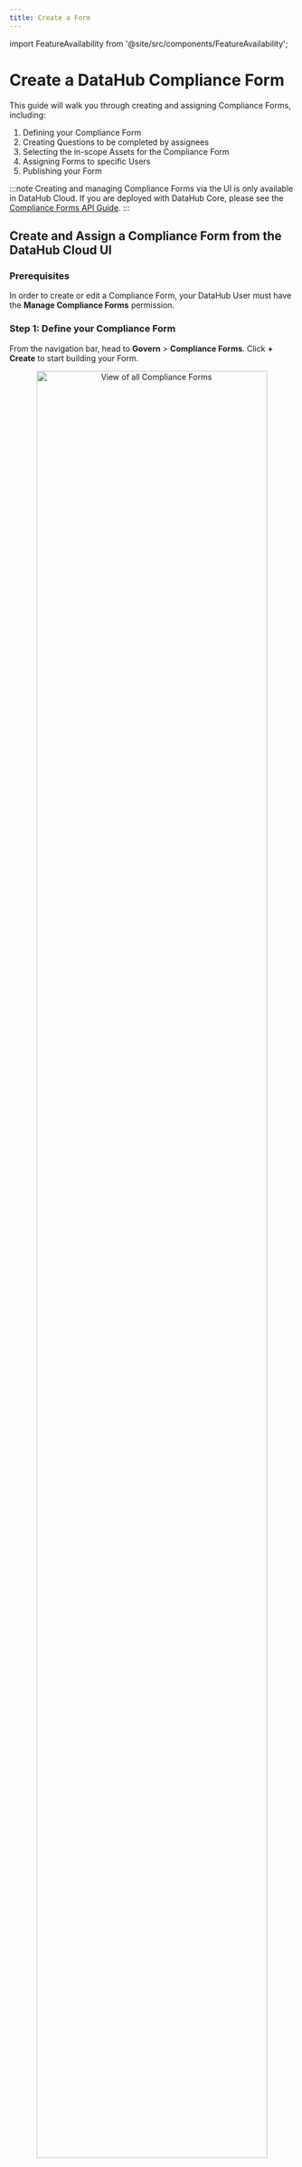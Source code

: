 ```yaml
---
title: Create a Form
---
```


import FeatureAvailability from '@site/src/components/FeatureAvailability';

# Create a DataHub Compliance Form
<FeatureAvailability/>

This guide will walk you through creating and assigning Compliance Forms, including:

1. Defining your Compliance Form
2. Creating Questions to be completed by assignees
3. Selecting the in-scope Assets for the Compliance Form
4. Assigning Forms to specific Users
5. Publishing your Form

:::note
Creating and managing Compliance Forms via the UI is only available in DataHub Cloud. If you are deployed with DataHub Core, please see the [Compliance Forms API Guide](../../../api/tutorials/forms.md).
:::

## Create and Assign a Compliance Form from the DataHub Cloud UI

### Prerequisites

In order to create or edit a Compliance Form, your DataHub User must have the **Manage Compliance Forms** permission.

### Step 1: Define your Compliance Form

From the navigation bar, head to **Govern** > **Compliance Forms**. Click **+ Create** to start building your Form.

<p align="center">
  <img 
       width="90%"  
       src="https://raw.githubusercontent.com/datahub-project/static-assets/refs/heads/main/imgs/compliance_forms/management/list-compliance-forms-before.png"
       alt="View of all Compliance Forms"/>
</p>

First up, provide the following details:

1. **Name:** Give your Compliance Form a unique name.
2. **Description:** Describe the purpose of the Form to help your users understand the purpose of the exercise.
3. **Type:** Determine the collection type of the Form:
    - **Verification:** Collect required information and require final verification to complete the Form.
    - **Completion:** Collect required information; final verification is not required.
4. Click **Add Question** to begin setting the requirements for your Form.   

<p align="center">
  <img
       width="90%"  
       src="https://raw.githubusercontent.com/datahub-project/static-assets/refs/heads/main/imgs/compliance_forms/management/create-compliance-form-add-question.png"
       alt="Create a new Compliance Form"/>
</p>

### Step 2: Add Questions to your Form

Next, create Questions you want your users to complete to capture the desired metadata with this Compliance Form. There are five types of Questions that can be created, each of which can be set to be **required to respond**:

* **Ownership:** Assign one or more Owners to the Asset, with the option to predefine the set of allowed Owners and/or Ownership Types.
    * _E.g. Who is responsible for ensuring the accuracy of this Dataset?_
* **Domain:** Assign a Domain to the Asset, with the option to predefine the set of allowed Domains.
    * _E.g. Which Domain does this Dashboard belong to? Sales, Marketing, Finance._
* **Documentation:** Provide Documentation about the Asset and/or Column.
    * _E.g. What is the primary use case of this Dataset? What caveats should others be aware of?_
* **Glossary Terms:** Assign one or more Glossary Term to the Asset and/or Column, with the option to predefine the set of allowed Glossary Terms. 
    * _E.g. What types of personally identifiable information (PII) are included in this Asset? Email, Address, SSN, etc._
* **Structured Properties:** Apply custom properties to an Asset and/or Column.
    * _E.g. What date will this Dataset be deprecated and deleted?_

When creating a Question, be sure to give it an easy-to-understand Title, and provide additional context or direction in the Description.

<p align="center">
  <img
       width="90%"  
       src="https://raw.githubusercontent.com/datahub-project/static-assets/refs/heads/main/imgs/compliance_forms/management/create-compliance-form-prompt.png"
       alt="Create a new Compliance Form prompt"/>
</p>

### Step 3: Assign your Form to relevant Assets

Now that you have defined the Questions you want Users to complete, it's now time to select the in-scope Assets for this exercise.

In the **Assign Assets** section, you can easily target the specific set of Assets that are relevant for this Form with the following steps:

1. Add a Condition or Group of Conditions
2. Choose the appropriate filter type, such as:
    * Asset Type (Dataset, Chart, etc.)
    * Platform (Snowflake, dbt, etc.)
    * Domain (Sales, Marketing, Finance, etc.)
    * Assigned Owners
    * Assigned Glossary Terms
3. Decide between **All**, **Any**, or **None** of the filters should apply
4. Preview the relevant Assets to confirm you have applied the appropriate filters

<p align="center">
  <img 
       width="90%"  
       src="https://raw.githubusercontent.com/datahub-project/static-assets/refs/heads/main/imgs/compliance_forms/management/create-compliance-form-assign-assets.png"
       alt="Assign assets to a Compliance Form"/>
</p>

### Step 4: Add Recipients to your Form

Now that you have defined the set of Questions to be answered for a set of Assets, it's now time to delegate out to your Users.

In the **Add Recipients** section, decide who is responsible for completing the Form:

* **Asset Owners:** Any User that is assigned to one of the in-scope Assets will be able to complete the Form. This is useful for larger initiatives when you may not know the full set of Users.
* **Specific Users and/or Groups:** Select a specific set of Users and/or Groups within DataHub. This is useful when Ownership of the Assets may be poorly-defined.

<p align="center">
  <img 
       width="90%"  
       src="https://raw.githubusercontent.com/datahub-project/static-assets/refs/heads/main/imgs/compliance_forms/management/create-compliance-form-add-users-or-groups.png"
       alt="Assign recipients to a Compliance Form"/>
</p>

### Step 5: Publish your Form

Once you have defined the set of Questions to be completed, the in-scope Assets, and the relevant Recipients, click **Publish** and Users will be able to complete your Form!

:::caution
Once you have published a Form, you **cannot** change or add Questions. You can, however, change the set of Assets and/or Assignees for the Form.
:::

Not ready for primetime just yet? No worries! You also have the option to **Save Draft**.

<p align="center">
  <img
       width="80%"  
       src="https://raw.githubusercontent.com/datahub-project/static-assets/refs/heads/main/imgs/compliance_forms/management/create-compliance-form-publish.png"
       alt="Publish a Compliance Form"/>
</p>

## FAQ and Troubleshooting

**How does a Compliance Form interact with existing metadata?**

If an asset already has existing metadata that is also referenced in a Form Question, users assigned to the Form will have the option to confirm the value and make no changes, overwrite the value, or append additional details.

**What is the difference between Completion and Verification Forms?**

Both form types are a way to configure a set of optional and/or required questions for DataHub users to complete. When using Verification Forms, users will be presented with a final verification step once all required questions have been completed; you can think of this as a final acknowledgment of the accuracy of information submitted.

**Can I assign multiple Forms to a single asset?**

You sure can! Please keep in mind that an Asset will only be considered Documented or Verified if all required questions are completed on all assigned Forms.

### API Tutorials

- [API Guides on Documentation Form](../../../api/tutorials/forms.md)

### Related Features

- [DataHub Properties](../../feature-guides/properties.md)

## Next Steps

Now that you have created a DataHub Compliance Form, you're ready to [Complete a Compliance Form](complete-a-form.md).